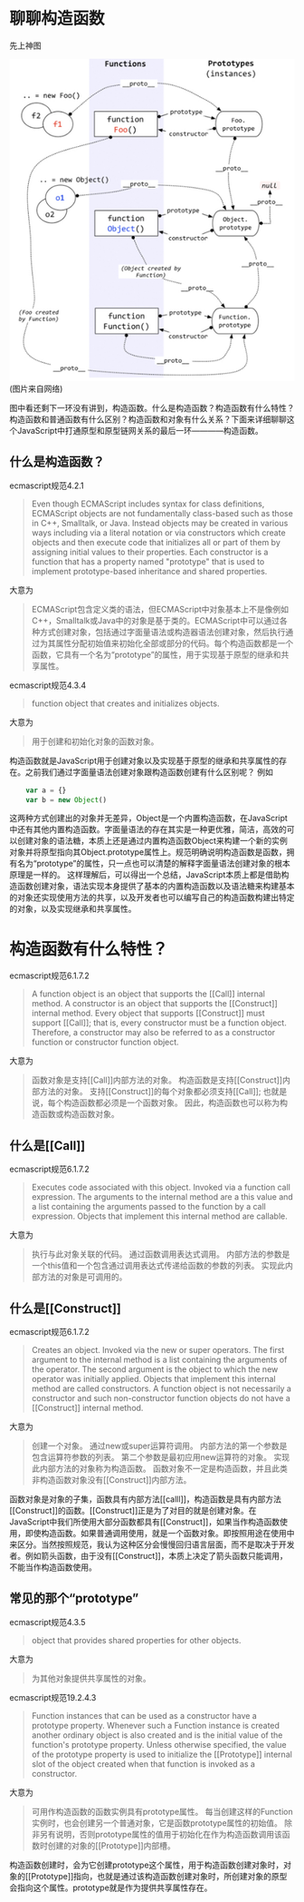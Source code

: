 # 聊聊构造函数

先上神图

![](https://github.com/WoolYang/wool-blog/blob/master/image/prototype.png)
(图片来自网络)

图中看还剩下一环没有讲到，构造函数。什么是构造函数？构造函数有什么特性？构造函数和普通函数有什么区别？构造函数和对象有什么关系？下面来详细聊聊这个JavaScript中打通原型和原型链网关系的最后一环————构造函数。

## 什么是构造函数？

ecmascript规范4.2.1
> Even though ECMAScript includes syntax for class definitions, ECMAScript objects are not fundamentally class-based such as those in C++, Smalltalk, or Java. Instead objects may be created in various ways including via a literal notation or via constructors which create objects and then execute code that initializes all or part of them by assigning initial values to their properties. Each constructor is a function that has a property named "prototype" that is used to implement prototype-based inheritance and shared properties. 

大意为
> ECMAScript包含定义类的语法，但ECMAScript中对象基本上不是像例如C++，Smalltalk或Java中的对象是基于类的。ECMAScript中可以通过各种方式创建对象，包括通过字面量语法或构造器语法创建对象，然后执行通过为其属性分配初始值来初始化全部或部分的代码。每个构造函数都是一个函数，它具有一个名为“prototype”的属性，用于实现基于原型的继承和共享属性。

ecmascript规范4.3.4
> function object that creates and initializes objects.

大意为
> 用于创建和初始化对象的函数对象。

构造函数就是JavaScript用于创建对象以及实现基于原型的继承和共享属性的存在。之前我们通过字面量语法创建对象跟构造函数创建有什么区别呢？
例如
```js
    var a = {}
    var b = new Object()
```
这两种方式创建出的对象并无差异，Object是一个内置构造函数，在JavaScript中还有其他内置构造函数。字面量语法的存在其实是一种更优雅，简洁，高效的可以创建对象的语法糖，本质上还是通过内置构造函数Object来构建一个新的实例对象并将原型指向其Object.prototype属性上。规范明确说明构造函数是函数，拥有名为“prototype”的属性，只一点也可以清楚的解释字面量语法创建对象的根本原理是一样的。
这样理解后，可以得出一个总结，JavaScript本质上都是借助构造函数创建对象，语法实现本身提供了基本的内置构造函数以及语法糖来构建基本的对象还实现使用方法的共享，以及开发者也可以编写自己的构造函数构建出特定的对象，以及实现继承和共享属性。

# 构造函数有什么特性？

ecmascript规范6.1.7.2
> A function object is an object that supports the [[Call]] internal method. A constructor is an object that supports the [[Construct]] internal method. Every object that supports [[Construct]] must support [[Call]]; that is, every constructor must be a function object. Therefore, a constructor may also be referred to as a constructor function or constructor function object.

大意为
> 函数对象是支持[[Call]]内部方法的对象。 构造函数是支持[[Construct]]内部方法的对象。 支持[[Construct]]的每个对象都必须支持[[Call]]; 也就是说，每个构造函数都必须是一个函数对象。 因此，构造函数也可以称为构造函数或构造函数对象。

## 什么是[[Call]]

ecmascript规范6.1.7.2
> Executes code associated with this object. Invoked via a function call expression. The arguments to the internal method are a this value and a list containing the arguments passed to the function by a call expression. Objects that implement this internal method are callable.

大意为
> 执行与此对象关联的代码。 通过函数调用表达式调用。 内部方法的参数是一个this值和一个包含通过调用表达式传递给函数的参数的列表。 实现此内部方法的对象是可调用的。

## 什么是[[Construct]]

ecmascript规范6.1.7.2
>Creates an object. Invoked via the new or super operators. The first argument to the internal method is a list containing the arguments of the operator. The second argument is the object to which the new operator was initially applied. Objects that implement this internal method are called constructors. A function object is not necessarily a constructor and such non-constructor function objects do not have a [[Construct]] internal method.

大意为
> 创建一个对象。 通过new或super运算符调用。 内部方法的第一个参数是包含运算符参数的列表。 第二个参数是最初应用new运算符的对象。 实现此内部方法的对象称为构造函数。 函数对象不一定是构造函数，并且此类非构造函数对象没有[[Construct]]内部方法。

函数对象是对象的子集，函数具有内部方法[[calll]]，构造函数是具有内部方法[[Construct]]的函数。[[Construct]]正是为了对目的就是创建对象。在JavaScript中我们所使用大部分函数都具有[[Construct]]，如果当作构造函数使用，即使构造函数。如果普通调用使用，就是一个函数对象。即按照用途在使用中来区分。当然按照规范，我认为这种区分会慢慢回归语言层面，而不是取决于开发者。例如箭头函数，由于没有[[Construct]]，本质上决定了箭头函数只能调用，不能当作构造函数使用。

## 常见的那个“prototype”

ecmascript规范4.3.5
> object that provides shared properties for other objects.

大意为
> 为其他对象提供共享属性的对象。

ecmascript规范19.2.4.3
> Function instances that can be used as a constructor have a prototype property. Whenever such a Function instance is created another ordinary object is also created and is the initial value of the function's prototype property. Unless otherwise specified, the value of the prototype property is used to initialize the [[Prototype]] internal slot of the object created when that function is invoked as a constructor.

大意为
> 可用作构造函数的函数实例具有prototype属性。 每当创建这样的Function实例时，也会创建另一个普通对象，它是函数prototype属性的初始值。 除非另有说明，否则prototype属性的值用于初始化在作为构造函数调用该函数时创建的对象的[[Prototype]]内部槽。

构造函数创建时，会为它创建prototype这个属性，用于构造函数创建对象时，对象的[[Prototype]]指向，也就是通过该构造函数创建对象时，所创建对象的原型会指向这个属性。prototype就是作为提供共享属性存在。